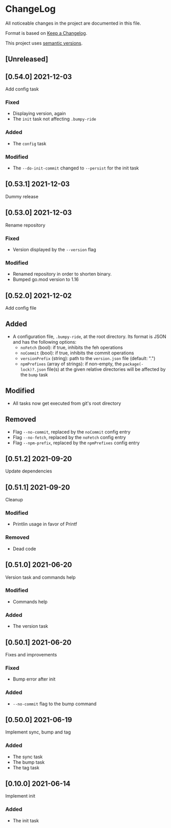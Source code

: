 ChangeLog
=========

All noticeable changes in the project  are documented in this file.

Format is based on [Keep a Changelog](https://keepachangelog.com/en/1.0.0/).

This project uses [semantic versions](https://semver.org/spec/v2.0.0.html).

## [Unreleased]

## [0.54.0] 2021-12-03

Add config task

### Fixed

* Displaying version, again
* The `init` task not affecting `.bumpy-ride`

### Added

* The `config` task

### Modified

* The `--do-init-commit` changed to `--persist` for the init task

## [0.53.1] 2021-12-03

Dummy release

## [0.53.0] 2021-12-03

Rename repository

### Fixed

* Version displayed by the `--version` flag

### Modified

* Renamed repository in order to shorten binary.
* Bumped go.mod version to 1.16

## [0.52.0] 2021-12-02

Add config file

## Added

* A configuration file, `.bumpy-ride`, at the root directory. Its format is JSON and has the following options:
    * `noFetch` (bool): if true, inhibits the feh operations
    * `noCommit` (bool): if true, inhibits the commit operations
    * `versionPrefix` (string): path to the `version.json` file (default: ".")
    * `npmPrefixes` (array of strings): if non-empty, the `package(-lock)?.json` file(s) at the given relative directories will be affected by the `bump` task

## Modified

* All tasks now get executed from git's root directory

## Removed

* Flag `--no-commit`, replaced by the `noCommit` config entry
* Flag `--no-fetch`, replaced by the `noFetch` config entry
* Flag `--npm-prefix`, replaced by the `npmPrefixes` config entry

## [0.51.2] 2021-09-20

Update dependencies

## [0.51.1] 2021-09-20

Cleanup

### Modified

* Printlin usage in favor of Printf

### Removed

* Dead code

## [0.51.0] 2021-06-20

Version task and commands help

### Modified

* Commands help

### Added

* The version task

## [0.50.1] 2021-06-20

Fixes and improvements

### Fixed

* Bump error after init

### Added

* `--no-commit` flag to the bump command

## [0.50.0] 2021-06-19

Implement sync, bump and tag

### Added

* The sync task
* The bump task
* The tag task

## [0.10.0] 2021-06-14

Implement init

### Added

* The init task

